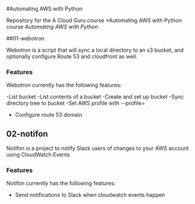 #Automating AWS with Python

Repository for the A Cloud Guru course *Automating AWS with Python course *Automating AWS with Python*

##01-webotron

Webotron is a script that will sync a local directory to an s3 bucket, and optionally configure Route 53 and cloudfront as well. 

### Features

Webotron currently has the following features:

-List bucket
-List contents of a bucket
-Create and set up bucket
-Sync directory tree to bucket
-Set AWS profile with --profile=<profileName> 
- Configure route 53 domain

## 02-notifon

Notifon is a project to notify Slack users of changes to your AWS account using CloudWatch Events

### Features

Notifon currently has the following features:

- Send notifications to Slack when cloudwatch events happen